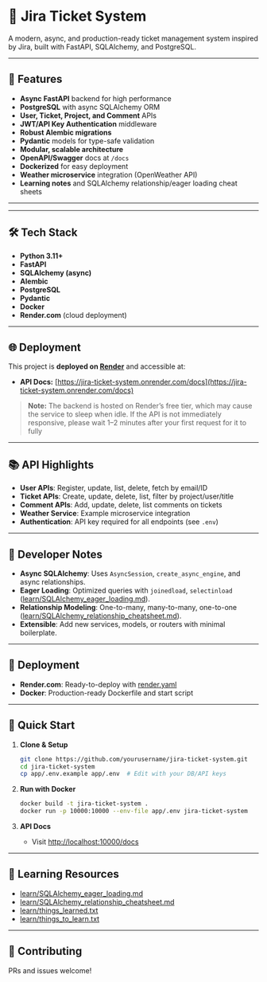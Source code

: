 # 🚀 Jira Ticket System

A modern, async, and production-ready ticket management system inspired by Jira, built with FastAPI, SQLAlchemy, and PostgreSQL.

---

## 🌟 Features

- **Async FastAPI** backend for high performance
- **PostgreSQL** with async SQLAlchemy ORM
- **User, Ticket, Project, and Comment** APIs
- **JWT/API Key Authentication** middleware
- **Robust Alembic migrations**
- **Pydantic** models for type-safe validation
- **Modular, scalable architecture**
- **OpenAPI/Swagger** docs at `/docs`
- **Dockerized** for easy deployment
- **Weather microservice** integration (OpenWeather API)
- **Learning notes** and SQLAlchemy relationship/eager loading cheat sheets

---

---

## 🛠️ Tech Stack

- **Python 3.11+**
- **FastAPI**
- **SQLAlchemy (async)**
- **Alembic**
- **PostgreSQL**
- **Pydantic**
- **Docker**
- **Render.com** (cloud deployment)

---

## 🌐 Deployment

This project is **deployed on [Render](https://render.com/)** and accessible at:

- **API Docs:** [https://jira-ticket-system.onrender.com/docs](https://jira-ticket-system.onrender.com/docs)

> **Note:**
> The backend is hosted on Render’s free tier, which may cause the service to sleep when idle.
> If the API is not immediately responsive, please wait 1–2 minutes after your first request for it to fully

---



## 📚 API Highlights

- **User APIs**: Register, update, list, delete, fetch by email/ID
- **Ticket APIs**: Create, update, delete, list, filter by project/user/title
- **Comment APIs**: Add, update, delete, list comments on tickets
- **Weather Service**: Example microservice integration
- **Authentication**: API key required for all endpoints (see `.env`)

---

## 🧠 Developer Notes

- **Async SQLAlchemy**: Uses `AsyncSession`, `create_async_engine`, and async relationships.
- **Eager Loading**: Optimized queries with `joinedload`, `selectinload` ([learn/SQLAlchemy_eager_loading.md](learn/SQLAlchemy_eager_loading.md)).
- **Relationship Modeling**: One-to-many, many-to-many, one-to-one ([learn/SQLAlchemy_relationship_cheatsheet.md](learn/SQLAlchemy_relationship_cheatsheet.md)).
- **Extensible**: Add new services, models, or routers with minimal boilerplate.

---

## 🚀 Deployment

- **Render.com**: Ready-to-deploy with [render.yaml](render.yaml)
- **Docker**: Production-ready Dockerfile and start script

---


## 🚦 Quick Start

1. **Clone & Setup**

   ```sh
   git clone https://github.com/yourusername/jira-ticket-system.git
   cd jira-ticket-system
   cp app/.env.example app/.env  # Edit with your DB/API keys
   ```
2. **Run with Docker**

   ```sh
   docker build -t jira-ticket-system .
   docker run -p 10000:10000 --env-file app/.env jira-ticket-system
   ```
3. **API Docs**

   - Visit [http://localhost:10000/docs
     ](http://localhost:10000/docs)

---



## 📝 Learning Resources

- [learn/SQLAlchemy_eager_loading.md](learn/SQLAlchemy_eager_loading.md)
- [learn/SQLAlchemy_relationship_cheatsheet.md](learn/SQLAlchemy_relationship_cheatsheet.md)
- [learn/things_learned.txt](learn/things_learned.txt)
- [learn/things_to_learn.txt](learn/things_to_learn.txt)

---

## 🤝 Contributing

PRs and issues welcome!
